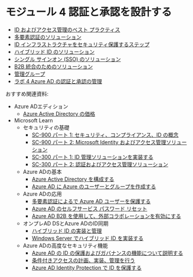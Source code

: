 # モジュール 4 認証と承認を設計する

- [ID およびアクセス管理のベスト プラクティス](mod04-01-id.md)
- [多要素認証のソリューション](mod04-02-mfa.md)
- [ID インフラストラクチャをセキュリティ保護するステップ](mod04-03-secure-identity.md)
- [ハイブリッド ID のソリューション](mod04-04-hybrid-id.md)
- [シングル サインオン (SSO) のソリューション](mod04-05-sso.md)
- [B2B 統合のためのソリューション](mod04-06-b2b.md)
- [管理グループ](mod04-07-mg.md)
- [ラボ 4 Azure AD の認証と承認の管理](lab04.md)

おすすめ関連資料:

- Azure ADエディション
  - [Azure Active Directory の価格](https://www.microsoft.com/ja-jp/security/business/identity-access-management/azure-ad-pricing)
- Microsoft Learn
  - セキュリティの基礎
    - [SC-900 パート 1: セキュリティ、コンプライアンス、ID の概念](https://docs.microsoft.com/ja-jp/learn/paths/describe-concepts-of-security-compliance-identity/)
    - [SC-900 パート 2: Microsoft Identity およびアクセス管理ソリューション](https://docs.microsoft.com/ja-jp/learn/paths/describe-capabilities-of-microsoft-identity-access/)
    - [SC-300 パート 1: ID 管理ソリューションを実装する](https://docs.microsoft.com/ja-jp/learn/paths/implement-identity-management-solution/)
    - [SC-300 パート 2: 認証およびアクセス管理ソリューション](https://docs.microsoft.com/ja-jp/learn/paths/implement-authentication-access-management-solution/)
  - Azure ADの基本
    - [Azure Active Directory を構成する](https://docs.microsoft.com/ja-jp/learn/modules/configure-azure-active-directory/)
    - [Azure AD に Azure のユーザーとグループを作成する](https://docs.microsoft.com/ja-jp/learn/modules/create-users-and-groups-in-azure-active-directory/)
  - Azure ADの応用
    - [多要素認証によるで Azure AD ユーザーを保護する](https://docs.microsoft.com/ja-jp/learn/modules/secure-aad-users-with-mfa/)
    - [Azure AD のセルフサービス パスワード リセット](https://docs.microsoft.com/ja-jp/learn/modules/allow-users-reset-their-password/)
    - [Azure AD B2B を使用して、外部コラボレーションを有効にする](https://docs.microsoft.com/ja-jp/learn/modules/enable-external-collaboration-with-b2b/)
  - オンプレAD DSとAzure ADのID同期
    - [ハイブリッド ID の実装と管理](https://docs.microsoft.com/ja-jp/learn/modules/implement-manage-hybrid-identity/)
    - [Windows Server でハイブリッド ID を実装する](https://docs.microsoft.com/ja-jp/learn/modules/implement-hybrid-identity-windows-server/)
  - Azure ADの高度なセキュリティ機能
    - [Azure AD の ID の保護およびガバナンスの機能について説明する](https://docs.microsoft.com/ja-jp/learn/modules/describe-identity-protection-governance-capabilities/)
    - [条件付きアクセスの計画、実装、管理を行う](https://docs.microsoft.com/ja-jp/learn/modules/plan-implement-administer-conditional-access/)
    - [Azure AD Identity Protection で ID を保護する](https://docs.microsoft.com/ja-jp/learn/modules/protect-identities-with-aad-idp/)

